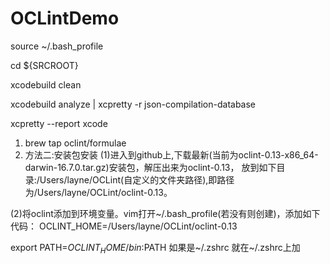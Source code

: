 # OCLintDemo
source ~/.bash_profile

cd ${SRCROOT}

xcodebuild clean

xcodebuild analyze | xcpretty -r json-compilation-database

xcpretty --report xcode

1. brew tap oclint/formulae   
2. 方法二:安装包安装
(1)进入到github上,下载最新(当前为oclint-0.13-x86_64-darwin-16.7.0.tar.gz)安装包，解压出来为oclint-0.13，
放到如下目录:/Users/layne/OCLint(自定义的文件夹路径),即路径为/Users/layne/OCLint/oclint-0.13。  

(2)将oclint添加到环境变量。vim打开~/.bash_profile(若没有则创建)，添加如下代码： 
 OCLINT_HOME=/Users/layne/OCLint/oclint-0.13
 
export PATH=$OCLINT_HOME/bin:$PATH
如果是~/.zshrc 就在~/.zshrc上加
